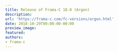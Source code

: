 ```yaml
---
title: Release of Frama-C 18.0 (Argon)
description:
url: 'https://frama-c.com/fc-versions/argon.html'
date: 2018-10-29T00:00:00-00:00
preview_image:
featured:
authors:
- frama-c
---
```



